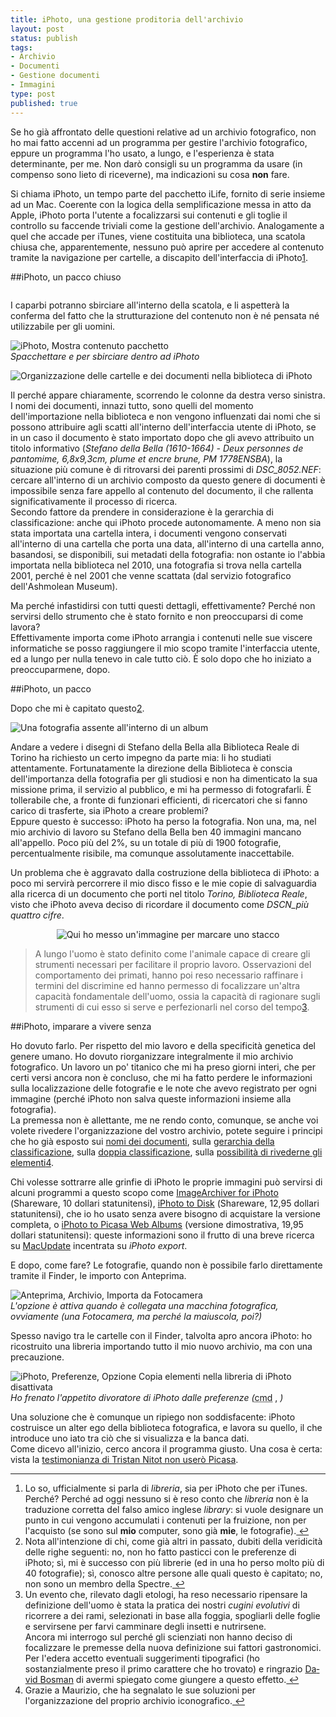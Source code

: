 ```yaml
--- 
title: iPhoto, una gestione proditoria dell'archivio
layout: post
status: publish
tags: 
- Archivio
- Documenti
- Gestione documenti
- Immagini
type: post
published: true
---
```

Se ho già affrontato delle questioni relative ad un archivio fotografico, non ho mai fatto accenni ad un programma per gestire l'archivio fotografico, eppure un programma l'ho usato, a lungo, e l'esperienza è stata determinante, per me. Non darò consigli su un programma da usare (in compenso sono lieto di riceverne), ma indicazioni su cosa <strong>non</strong> fare.

Si chiama <span lang="en">iPhoto</span>, un tempo parte del pacchetto <span lang="en">iLife</span>, fornito di serie insieme ad un <span lang="en">Mac</span>. Coerente con la logica della semplificazione messa in atto da <span lang="en">Apple</span>, <span lang="en">iPhoto</span> porta l'utente a focalizzarsi sui contenuti e gli toglie il controllo su faccende triviali come la gestione dell'archivio. Analogamente a quel che accade per <span lang="en">iTunes</span>, viene costituita una biblioteca, una scatola chiusa che, apparentemente, nessuno può aprire per accedere al contenuto tramite la navigazione per cartelle, a discapito dell'interfaccia di iPhoto<a href="d" id="fnref:d" title="see footnote" class="footnote">1</a>.

##<span lang="en">iPhoto</span>, un pacco chiuso

<img src="/immagini/iphoto1.jpg" alt="" title="" /><br>

I caparbi potranno sbirciare all'interno della scatola, e li aspetterà la conferma del fatto che la strutturazione del contenuto non è né pensata né utilizzabile per gli uomini.

<img src="/immagini/iphoto2.jpg" alt="iPhoto, Mostra contenuto pacchetto" title="" /><br />
<i>Spacchettare e per sbirciare dentro ad <span lang="en">iPhoto</span></i>

<img src="/immagini/iphoto3.jpg" alt="Organizzazione delle cartelle e dei documenti nella biblioteca di iPhoto" title="" /><br />

Il perché appare chiaramente, scorrendo le colonne da destra verso sinistra. I nomi dei documenti, innazi tutto, sono quelli del momento dell'importazione nella biblioteca e non vengono influenzati dai nomi che si possono attribuire agli scatti all'interno dell'interfaccia utente di <span lang="en">iPhoto</span>, se in un caso il documento è stato importato dopo che gli avevo attribuito un titolo informativo (<i>Stefano della Bella (1610-1664) - Deux personnes de pantomime, 6,8x9,3cm, plume et encre brune, PM 1778ENSBA</i>), la situazione più comune è di ritrovarsi dei parenti prossimi di <i>DSC_8052.NEF</i>: cercare all'interno di un archivio composto da questo genere di documenti è impossibile senza fare appello al contenuto del documento, il che rallenta significativamente il processo di ricerca.<br />
Secondo fattore da prendere in considerazione è la gerarchia di classificazione: anche qui <span lang="en">iPhoto</span> procede autonomamente. A meno non sia stata importata una cartella intera, i documenti vengono conservati all'interno di una cartella che porta una data, all'interno di una cartella anno, basandosi, se disponibili, sui metadati della fotografia: non ostante io l'abbia importata nella biblioteca nel 2010, una fotografia si trova nella cartella 2001, perché è nel 2001 che venne scattata (dal servizio fotografico dell'<span lang="en">Ashmolean Museum</span>).

Ma perché infastidirsi con tutti questi dettagli, effettivamente? Perché non servirsi dello strumento che è stato fornito e non preoccuparsi di come lavora?<br />
Effettivamente importa come <span lang="en">iPhoto</span> arrangia i contenuti nelle sue viscere informatiche se posso raggiungere il mio scopo tramite l'interfaccia utente, ed a lungo per nulla tenevo in cale tutto ciò. È solo dopo che ho iniziato a preoccuparmene, dopo.

##<span lang="en">iPhoto</span>, un pacco

Dopo che mi è capitato questo<a href="a" id="fnref:a" title="see footnote" class="footnote">2</a>.

<img src="/immagini/iphoto4.jpg" alt="Una fotografia assente all'interno di un album" title="Lì dove ci sono dei trattini io mi aspettavo di vedere una fotografia" /><br />

Andare a vedere i disegni di Stefano della Bella alla Biblioteca Reale di Torino ha richiesto un certo impegno da parte mia: li ho studiati attentamente. Fortunatamente la direzione della Biblioteca è conscia dell'importanza della fotografia per gli studiosi e non ha dimenticato la sua missione prima, il servizio al pubblico, e mi ha permesso di fotografarli. È tollerabile che, a fronte di funzionari efficienti, di ricercatori che si fanno carico di trasferte, sia <span lang="en">iPhoto</span> a creare problemi?<br />
Eppure questo è successo: iPhoto ha perso la fotografia. Non una, ma, nel mio archivio di lavoro su Stefano della Bella ben 40 immagini mancano all'appello. Poco più del 2%, su un totale di più di 1900 fotografie, percentualmente risibile, ma comunque assolutamente inaccettabile.

Un problema che è aggravato dalla costruzione della biblioteca di iPhoto: a poco mi servirà percorrere il mio disco fisso e le mie copie di salvaguardia alla ricerca di un documento che porti nel titolo <i>Torino, Biblioteca Reale</i>, visto che <span lang="en">iPhoto</span> aveva deciso di ricordare il documento come <i>DSCN_più quattro cifre</i>.

<div align="center"><img src="/fissi/edera-rossa.jpg" alt="Qui ho messo un'immagine per marcare uno stacco"></div>

>A lungo l'uomo è stato definito come l'animale capace di creare gli strumenti necessari per facilitare il proprio lavoro. Osservazioni del comportamento dei primati, hanno poi reso necessario raffinare i termini del discrimine ed hanno permesso di focalizzare un'altra capacità fondamentale dell'uomo, ossia la capacità di ragionare sugli strumenti di cui esso si serve e perfezionarli nel corso del tempo<a href="c" id="fnref:c" title="see footnote" class="footnote">3</a>.

##<span lang="en">iPhoto</span>, imparare a vivere senza

Ho dovuto farlo. Per rispetto del mio lavoro e della specificità genetica del genere umano. Ho dovuto riorganizzare integralmente il mio archivio fotografico. Un lavoro un po' titanico che mi ha preso giorni interi, che per certi versi ancora non è concluso, che mi ha fatto perdere le informazioni sulla localizzazione delle fotografie e le note che avevo registrato per ogni immagine (perché <span lang="en">iPhoto</span> non salva queste informazioni insieme alla fotografia).<br>
La premessa non è allettante, me ne rendo conto, comunque, se anche voi volete rivedere l'organizzazione del vostro archivio, potete seguire i principi che ho già esposto sui <a href="/2011/11/07/anagrafe-dei-bit-nominare-le-immagini.html" title="&quot;">nomi dei documenti</a>, sulla <a href="/2011/11/11/archivio-fotografico.html" title="&quot;">gerarchia della classificazione</a>, sulla <a href="/2011/11/14/archivio-fotografico-il-dono-dellubiquita.html" title="&quot;">doppia classificazione</a>, sulla <a href="/2011/11/19/ripassare-gli-elementi-di-un-archivio-fotografico.html" title="&quot;">possibilità di rivederne gli elementi</a><a href="b" id="fnref:b" title="see footnote" class="footnote">4</a>.

Chi volesse sottrarre alle grinfie di <span lang="en">iPhoto</span> le proprie immagini può servirsi di alcuni programmi a questo scopo come <a href="//www.macupdate.com/app/mac/29647/imagearchiver-for-iphoto" title="ImageArchiver for iPhoto su MacUpdate, in inglese" lang="en">ImageArchiver for iPhoto</a> (<span lang="en">Shareware</span>, 10 dollari statunitensi), <a href="//www.macupdate.com/app/mac/31862/iphoto-to-disk" title="iPhoto to Disk su MacUpdate, in inglese" lang="en">iPhoto to Disk</a> (<span lang="en">Shareware</span>, 12,95 dollari statunitensi), che io ho usato senza avere bisogno di acquistare la versione completa, o <a href="//www.macupdate.com/app/mac/27595/iphoto-to-picasa-web-albums" title="iPhoto to Picasa Web Albums su MacUpdate, in inglese" lang="en">iPhoto to Picasa Web Albums</a> (versione dimostrativa, 19,95 dollari statunitensi): queste informazioni sono il frutto di una breve ricerca su <a href="//www.macupdate.com" title="MacUpdate, in inglese" lang="en">MacUpdate</a> incentrata su <i lang="en">iPhoto export</i>.

E dopo, come fare? Le fotografie, quando non è possibile farlo direttamente tramite il <span lang="en">Finder</span>, le importo con Anteprima.

<img src="/immagini/iphoto5.jpg" alt="Anteprima, Archivio, Importa da Fotocamera" title="" /><br />
<i>L'opzione è attiva quando è collegata una macchina fotografica, ovviamente (una Fotocamera, ma perché la maiuscola, poi?)</i>

Spesso navigo tra le cartelle con il <span lang="en">Finder</span>, talvolta apro ancora <span lang="en">iPhoto</span>: ho ricostruito una libreria importando tutto il mio nuovo archivio, ma con una precauzione.

<img src="/immagini/iphoto6.jpg" alt="iPhoto, Preferenze, Opzione Copia elementi nella libreria di iPhoto disattivata" title="" /><br />
<i>Ho frenato l'appetito divoratore di <span lang="en">iPhoto</span> dalle preferenze (</i><abbr title="command" lang="en">cmd</abbr> , <i>)</i>

Una soluzione che è comunque un ripiego non soddisfacente: <span lang="en">iPhoto</span> costruisce un alter ego della biblioteca fotografica, e lavora su quello, il che introduce uno iato tra ciò che si visualizza e la banca dati.<br />
Come dicevo all'inizio, cerco ancora il programma giusto. Una cosa è certa: vista la <a href="//twitter.com/#!/nitot/status/139295545192755200" title="Conversazione su Twitter, in francese">testimonianza di <span lang="fr">Tristan Nitot</span> non userò Picasa</a>.

<div class="footnotes">
<hr />
<ol>

<li id="fn:d">Lo so, ufficialmente si parla di <i>libreria</i>, sia per <span lang="en">iPhoto</span> che per <span lang="en">iTunes</span>. Perché? Perché ad oggi nessuno si è reso conto che <i>libreria</i> non è la traduzione corretta del falso amico inglese <i lang="en">library</i>: si vuole designare un punto in cui vengono accumulati i contenuti per la fruizione, non per l'acquisto (se sono sul <strong>mio</strong> computer, sono già <strong>mie</strong>, le fotografie).<a href="d" title="return to article" class="reversefootnote">&#160;&#8617;</a></li>

<li id="fn:a">Nota all'intenzione di chi, come già altri in passato, dubiti della veridicità delle righe seguenti: no, non ho fatto pasticci con le preferenze di <span lang="en">iPhoto</span>; sì, mi è successo con più librerie (ed in una ho perso molto più di 40 fotografie); sì, conosco altre persone alle quali questo è capitato; no, non sono un membro della Spectre.<a href="a" title="return to article" class="reversefootnote">&#160;&#8617;</a></li>

<li id="fn:c">Un evento che, rilevato dagli etologi, ha reso necessario ripensare la definizione dell'uomo è stata la pratica dei nostri <i>cugini evolutivi</i> di ricorrere a dei rami, selezionati in base alla foggia, spogliarli delle foglie e servirsene per farvi camminare degli insetti e nutrirsene.<br />
Ancora mi interrogo sul perché gli scienziati non hanno deciso di focalizzare le premesse della nuova definizione sui fattori gastronomici.<br />
Per l'edera accetto eventuali suggerimenti tipografici (ho sostanzialmente preso il primo carattere che ho trovato) e ringrazio <a href="//davidbosman.fr" title="Il blog di David Bosman, in francese" lang="fr">David Bosman</a> di avermi spiegato come giungere a questo effetto.<a href="c" title="return to article" class="reversefootnote">&#160;&#8617;</a></li>

<li id="fn:b">Grazie a Maurizio, che ha segnalato le sue soluzioni per l'organizzazione del proprio archivio iconografico.<a href="b" title="return to article" class="reversefootnote">&#160;&#8617;</a></li>

</ol>
</div>
